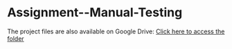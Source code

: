 # Assignment--Manual-Testing
The project files are also available on Google Drive:
[Click here to access the folder](https://drive.google.com/drive/folders/13pdO0j2w1V-mpmGI_CN04s3coDeGwtFP?usp=sharing)

